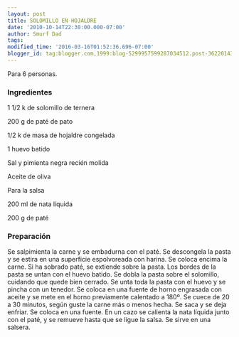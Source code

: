 ```yaml
---
layout: post
title: SOLOMILLO EN HOJALDRE
date: '2010-10-14T22:30:00.000-07:00'
author: Smurf Dad
tags: 
modified_time: '2016-03-16T01:52:36.696-07:00'
blogger_id: tag:blogger.com,1999:blog-5299957599287034512.post-3622014325652521602
---
```


Para 6 personas.

<h3>Ingredientes</h3>

1 1/2 k de solomillo de ternera

200 g de paté de pato

1/2 k de masa de hojaldre congelada

1 huevo batido

Sal y pimienta negra recién molida

Aceite de oliva

Para la salsa

200 ml de nata líquida

200 g de paté

<h3>Preparación</h3>

Se salpimienta la carne y se embadurna con el paté. Se descongela la pasta y se estira en una superficie espolvoreada con harina. Se coloca encima la carne. Si ha sobrado paté, se extiende sobre la pasta. Los bordes de la pasta se untan con el huevo batido. Se dobla la pasta sobre el solomillo, cuidando que quede bien cerrado. Se unta toda la pasta con el huevo y se pincha con un tenedor. Se coloca en una fuente de horno engrasada con aceite y se mete en el horno previamente calentado a 180&ordm;. Se cuece de 20 a 30 minutos, según guste la carne más o menos hecha. Se saca y se deja enfriar. Se coloca en una fuente. En un cazo se calienta la nata líquida junto con el paté, y se remueve hasta que se ligue la salsa. Se sirve en una salsera.

